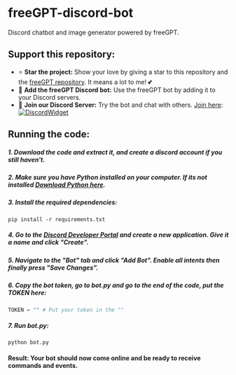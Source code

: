 # freeGPT-discord-bot

Discord chatbot and image generator powered by freeGPT.

## **Support this repository:**
- ⭐ **Star the project:** Show your love by giving a star to this repository and the [freeGPT repository](https://github.com/Ruu3f/freeGPT). It means a lot to me! 💕
- 🤖 **Add the freeGPT Discord bot:** Use the freeGPT bot by adding it to your Discord servers.
- 🎉 **Join our Discord Server:** Try the bot and chat with others. [Join here](https://discord.gg/XH6pUGkwRr):
[![DiscordWidget](https://discordapp.com/api/guilds/1120833966035976273/widget.png?style=banner2)](https://discord.gg/XH6pUGkwRr)

## Running the code:
##### 1. Download the code and extract it, and create a discord account if you still haven't.
##### 2. Make sure you have Python installed on your computer. If its not installed [Download Python here](https://www.python.org/downloads/).
##### 3. Install the required dependencies:
```
pip install -r requirements.txt
```
##### 4. Go to the [Discord Developer Portal](https://discord.com/developers) and create a new application. Give it a name and click "Create".
##### 5. Navigate to the "Bot" tab and click "Add Bot". Enable all intents then finally press "Save Changes".
##### 6. Copy the bot token, go to bot.py and go to the end of the code, put the TOKEN here:
```python
TOKEN = "" # Put your token in the ""
```
##### 7. Run bot.py:
```
python bot.py
```
#### Result: Your bot should now come online and be ready to receive commands and events.
